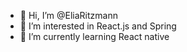 - 👋 Hi, I’m @EliaRitzmann
- 👀 I’m interested in React.js and Spring
- 🌱 I’m currently learning React native

<!---
EliaRitzmann/EliaRitzmann is a ✨ special ✨ repository because its `README.md` (this file) appears on your GitHub profile.
You can click the Preview link to take a look at your changes.
--->
